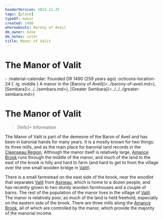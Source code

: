 ```yaml
---
headerVersion: 2023.11.25
tags: [place]
typeOf: manor
created: 1490
whereabouts: Barony of Aveil
dm_owner: mike
dm_notes: color
title: Manor of Valit
---
```

# The Manor of Valit
<div class="grid cards ext-narrow-margin ext-one-column" markdown>
-  
   :material-calendar: Founded DR 1490 (259 years ago)  
    :octicons-location-24:{ .lg .middle } A manor in the [Barony of Aveil](<../barony-of-aveil.md>), [Sembara](<../../sembara.md>), [Greater Sembara](<../../../greater-sembara.md>)  
</div>



# The Manor of Valit
>[!info]+ Information
> 
> 
>> 

The Manor of Valit is part of the demesne of the Baron of Aveil and has been in baronial hands for many years.  It is a mostly known for two things: its three mills, and as the main place for baronial land records in the [Cleenseau Region](<./cleenseau-region.md>). Although the manor itself is relatively large, [Amance Brook](<./amance-brook.md>) runs through the middle of the manor, and much of the land to the east of the brook is hilly and hard to farm (and hard to get to from the village over the one small wooden bridge in [Valit](<./valit.md>)). 

There is a small farmstead on the east side of the brook, near the woodlot that separates [Valit](<./valit.md>) from [Asineau](<./asineau.md>), which is home to a dozen people, and has recently grown to two sturdy wooden farmhouses and a couple of barns. The rest of the population of the manor lives in the village of [Valit](<./valit.md>). The manor is relatively poor, as much of the land is held freehold, especially on the eastern side of the brook. There are three mills along the [Amance Brook](<./amance-brook.md>), all of which are controlled by the manor, which provide the majority of the manorial income.